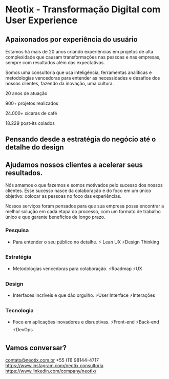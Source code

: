 # Neotix - Transformação Digital com User Experience

## Apaixonados por experiência do usuário

Estamos há mais de 20 anos criando experiências em projetos de alta complexidade que causam transformações nas pessoas e nas empresas, sempre com resultados além das expectativas.

Somos uma consultoria que usa inteligência, ferramentas analíticas e metodologias vencedoras para entender as necessidades e desafios dos nossos clientes, fazendo da inovação, uma cultura.

20 anos
de atuação

900+
projetos realizados

24.000+
xícaras de café

18.229
post-its colados

## Pensando desde a estratégia do negócio até o detalhe do design 
## Ajudamos nossos clientes a acelerar seus resultados.

Nós amamos o que fazemos e somos motivados pelo sucesso dos nossos clientes. Esse sucesso nasce da colaboração e do foco em um único objetivo: colocar as pessoas no foco das experiências.

Nossos serviços foram pensados para que sua empresa possa encontrar a melhor solução em cada etapa do processo, com um formato de trabalho único e que garante benefícios de longo prazo.

### Pesquisa
- Para entender o seu público no detalhe.
⚡ Lean UX
⚡Design Thinking

### Estratégia
- Metodologias vencedoras para colaboração.
⚡Roadmap
⚡UX

### Design
- Interfaces incríveis e que dão orgulho.
⚡User Interface
⚡Interações

### Tecnologia
- Foco em aplicações inovadores e disruptivas.
⚡Front-end
⚡Back-end
⚡DevOps

## Vamos conversar?

contato@neotix.com.br
+55 (11) 98144-4717
https://www.instagram.com/neotix.consultoria
https://www.linkedin.com/company/neotix/


<!-- 👋
**neotix/neotix** is a ✨ _special_ ✨ repository because its `README.md` (this file) appears on your GitHub profile.

Here are some ideas to get you started:

- 🔭 I’m currently working on ...
- 🌱 I’m currently learning ...
- 👯 I’m looking to collaborate on ...
- 🤔 I’m looking for help with ...
- 💬 Ask me about ...
- 📫 How to reach me: ...
- 😄 Pronouns: ...
- ⚡ Fun fact: ...
-->


